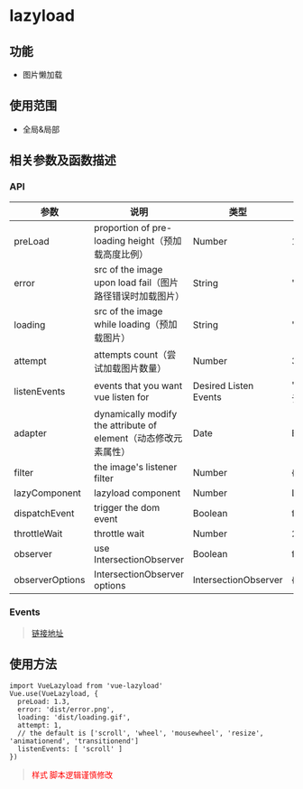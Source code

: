 # lazyload
## 功能
* 图片懒加载
## 使用范围
* 全局&局部
## 相关参数及函数描述

### API

|参数|	说明|	类型	|	默认值|
| --------   | -----   |  ---- |  ---- |
|preLoad	|proportion of pre-loading height（预加载高度比例）	|	Number|1.3|
|error	|src of the image upon load fail（图片路径错误时加载图片）	|String		| 'data-src'|
|loading|		src of the image while loading（预加载图片）	|String	|	'data-src'	|
|attempt|	attempts count（尝试加载图片数量）	|	Number	|3 |
|listenEvents	|events that you want vue listen for|	Desired Listen Events|	'scroll'（默认）,'wheel','mousewheel','resize','animationend','transitionend','touchmove'	|
|adapter	|	dynamically modify the attribute of element（动态修改元素属性）|Date|	Element Adapter	|
|filter	|the image's listener filter|	Number|{ }		|
|lazyComponent	|lazyload component|	Number|Lazy Component	|
|dispatchEvent|	trigger the dom event	|Boolean	|	false	|
|throttleWait|	throttle wait|	Number|	200	|
|observer	|use IntersectionObserver	|	Boolean|		false	|
|observerOptions	|IntersectionObserver options|	IntersectionObserver|	{ rootMargin: '0px', threshold: 0.1 }	|	

### Events
>[链接地址](https://github.com/hilongjw/vue-lazyload)
## 使用方法
```
import VueLazyload from 'vue-lazyload'
Vue.use(VueLazyload, {
  preLoad: 1.3,
  error: 'dist/error.png',
  loading: 'dist/loading.gif',
  attempt: 1,
  // the default is ['scroll', 'wheel', 'mousewheel', 'resize', 'animationend', 'transitionend']
  listenEvents: [ 'scroll' ]
})
```
><font color=#ff0000  face="黑体">样式 脚本逻辑谨慎修改</font>
